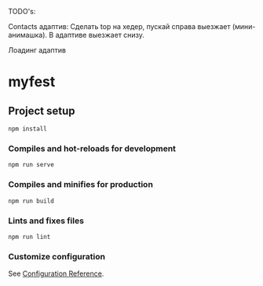 TODO's:

Contacts адаптив:
Сделать top на хедер, пускай справа выезжает (мини-анимашка). В адаптиве выезжает снизу.

Лоадинг адаптив

# myfest

## Project setup
```
npm install
```

### Compiles and hot-reloads for development
```
npm run serve
```

### Compiles and minifies for production
```
npm run build
```

### Lints and fixes files
```
npm run lint
```

### Customize configuration
See [Configuration Reference](https://cli.vuejs.org/config/).